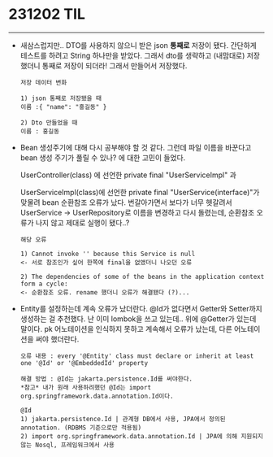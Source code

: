 # 231202 TIL

---

- 새삼스럽지만.. DTO를 사용하지 않으니 받은 json **통째로** 저장이 됐다. 간단하게 테스트를 하려고 String 하나만을 받았다. 그래서 dto를 생략하고 (내맘대로) 저장했더니 통째로 저장이 되더라! 그래서 만들어서 저장했다.

  ```
  저장 데이터 변화
  
  1) json 통째로 저장됐을 때
  이름 :{ "name": "홍길동" }
  
  2) Dto 만들었을 때
  이름 : 홍길동
  ```

  

- Bean 생성주기에 대해 다시 공부해야 할 것 같다. 그런데 파일 이름을 바꾼다고 bean 생성 주기가 풀릴 수 있나? 에 대한 고민이 들었다.

  UserController(class) 에 선언한 private final "UserServiceImpl" 과

  UserServiceImpl(class)에 선언한 private final "UserService(interface)"가 맞물려 bean 순환참조 오류가 났다.
  번갈아가면서 보다가 너무 헷갈려서 UserService -> UserRepository로 이름을 변경하고 다시 돌렸는데,
  순환참조 오류가 나지 않고 제대로 실행이 됐다..? 

  ```
  해당 오류
  
  1) Cannot invoke '' because this Service is null
  <- 서로 참조인가 싶어 한쪽에 final을 없앴더니 나오던 오류
  
  2) The dependencies of some of the beans in the application context form a cycle:
  <- 순환참조 오류. rename 했더니 오류가 해결됐다 (?)...
  ```

  

- Entity를 설정하는데 계속 오류가 났더란다. @Id가 없다면서 Getter와 Setter까지 생성하는 걸 추천했다. 난 이미 lombok을 쓰고 있는데.. 위에 @Getter가 있는데 말이다. pk 어노테이션을 인식하지 못하고 계속해서 오류가 났는데, 다른 어노테이션을 써야 했더란다.
  ```
  오류 내용 : every '@Entity' class must declare or inherit at least one '@Id' or '@EmbeddedId' property
  
  해결 방법 : @Id는 jakarta.persistence.Id를 써야한다. 
  *참고* 내가 원래 사용하려했던 @Id는 import org.springframework.data.annotation.Id이다.
  
  @Id
  1) jakarta.persistence.Id | 관계형 DB에서 사용, JPA에서 정의된 annotation. (RDBMS 기준으로만 적용됨)
  2) import org.springframework.data.annotation.Id | JPA에 의해 지원되지 않는 Nosql, 프레임워크에서 사용